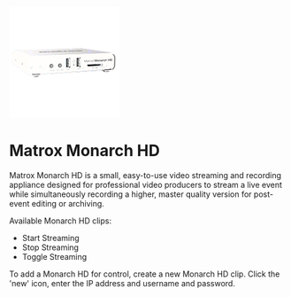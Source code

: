 ![](../../images/monarch-2.png)
# Matrox Monarch HD

Matrox Monarch HD is a small, easy-to-use video streaming and recording appliance designed for professional video producers to stream a live event while simultaneously recording a higher, master quality version for post-event editing or archiving.

Available Monarch HD clips:

* Start Streaming
* Stop Streaming
* Toggle Streaming

To add a Monarch HD for control, create a new Monarch HD clip.  Click the 'new' icon, enter the IP address and username and password.